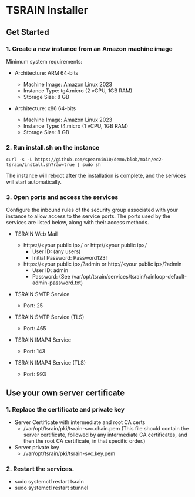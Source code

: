 TSRAIN Installer
===========

Get Started
----------

### 1. Create a new instance from an Amazon machine image
Minimum system requirements:
 - Architecture: ARM 64-bits
   - Machine Image: Amazon Linux 2023
   - Instance Type: tg4.micro (2 vCPU, 1GB RAM)
   - Storage Size: 8 GB

 - Architecture: x86 64-bits
   - Machine Image: Amazon Linux 2023
   - Instance Type: t4.micro (1 vCPU, 1GB RAM)
   - Storage Size: 8 GB

### 2. Run install.sh on the instance

```
curl -s -L https://github.com/spearmin10/demo/blob/main/ec2-tsrain/install.sh?raw=true | sudo sh
```

The instance will reboot after the installation is complete, and the services will start automatically.

### 3. Open ports and access the services

Configure the inbound rules of the security group associated with your instance to allow access to the service ports. The ports used by the services are listed below, along with their access methods.

- TSRAIN Web Mail
  - https://&lt;your public ip&gt;/ or http://&lt;your public ip&gt;/
    - User ID: (any users)
    - Initial Password: Password123!
  - https://&lt;your public ip&gt;/?admin or http://&lt;your public ip&gt;/?admin
    - User ID: admin
    - Password: (See /var/opt/tsrain/services/tsrain/rainloop-default-admin-password.txt)

- TSRAIN SMTP Service
  - Port: 25

- TSRAIN SMTP Service (TLS)
  - Port: 465

- TSRAIN IMAP4 Service
  - Port: 143

- TSRAIN IMAP4 Service (TLS)
  - Port: 993


Use your own server certificate
----------
### 1. Replace the certificate and private key
  - Server Certificate with intermediate and root CA certs
    - /var/opt/tsrain/pki/tsrain-svc.chain.pem
      (This file should contain the server certificate, followed by any intermediate CA certificates, and then the root CA certificate, in that specific order.)
  - Server private key
    - /var/opt/tsrain/pki/tsrain-svc.key.pem

### 2. Restart the services.
  - sudo systemctl restart tsrain
  - sudo systemctl restart stunnel
